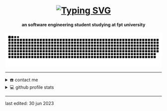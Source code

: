<div align="center">
<h1 align="center"><a href="https://git.io/typing-svg"><img src="https://readme-typing-svg.demolab.com?font=Exo+2&weight=700&size=40&pause=1000&color=0a0047&center=true&vCenter=true&width=435&lines=hi+there%2C+i'm+Toan+Tran" alt="Typing SVG" /></a></h1>
<h4 align="center">an software engineering student studying at fpt university</h4>
</div>

<div align="center">
  <img  src="https://github.com/1999AZZAR/1999AZZAR/blob/main/resources/img/grid-snake.svg"
       alt="snake" />
</div>

-----

<details>
  <summary>☎️ contact me</summary>
<div>
  <samp>
    <h2 align="center">you can reach me by:</h2>
    <p align="center">
      <br/>
      <a href="https://www.linkedin.com/in/toantran11/" target="blank"><img align="center"
         src="https://img.shields.io/badge/linkedin-%230077B5.svg?&style=for-the-badge&logo=linkedin&logoColor=white&color=071A2C"
         alt="toanftraanf" height="30"/></a>
      <a href="mailto:tranthetoan2003@gmail.com" target="blank"><img align="center"
         src="https://img.shields.io/badge/gmail-%231DA1F2.svg?&style=for-the-badge&logo=gmail&logoColor=white&color=071A2C"
         alt="toanftraanf" height="30"/></a>
    </p>
  <p align="center">
      <a href="https://instagram.com/toantran.11" target="blank"><img align="center"
         src="https://img.shields.io/badge/instagram-%23E4405F.svg?&style=for-the-badge&logo=instagram&logoColor=white&color=071A2C"
         alt="azzar" height="30"/></a>
      <a href="https://fb.com/toantran.0311" target="blank"><img align="center"
         src="https://img.shields.io/badge/facebook-%231877F2.svg?&style=for-the-badge&logo=facebook&logoColor=white&color=071A2C"
         alt="toanftraanf" height="30"/></a>
      <a href="https://twitter.com/toantran_11" target="blank"><img align="center"
         src="https://img.shields.io/badge/twitter-%231DA1F2.svg?&style=for-the-badge&logo=twitter&logoColor=white&color=071A2C"
         alt="toanftraanf" height="30"/></a>
      <br>
    </p>
  </samp>
</div>
</details>

<details> 
  <summary>💻 github profile stats</summary>
  <div>
  <samp>
    <h2 align="center"> github stats </h2>
      <br/>
    <details open>
  <summary><h3>languages</h3></summary>
            <p align="center">
        <a href="https://github.com/toanftraanf/">
          <img src="https://github-readme-stats.vercel.app/api/top-langs/?username=toanftraanf&langs_count=6&theme=tokyonight&layout=compact&hide_border=true"
          alt="toanftraanf :: overall Top Langs " /></a>
</details>
    <details open>
  <summary><h3>stasistic</h3></summary>
        <p align="center">
          <a href="https://github.com/toanftraanf/">
          <img src="https://github-readme-stats.vercel.app/api?username=toanftraanf&show_icons=true&theme=tokyonight&hide_border=true" />
          <img src="https://github-readme-streak-stats.herokuapp.com/?user=toanftraanf&theme=tokyonight&hide_border=true" />
          </a>
       </p>
     <br>
     </samp>
  </div>    
</details>

-----
last edited: 30 jun 2023
